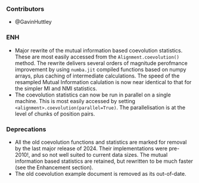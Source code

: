 <!--
A new scriv changelog fragment.

Uncomment the section that is right (remove the HTML comment wrapper).
-->

### Contributors

- @GavinHuttley

### ENH

- Major rewrite of the mutual information based coevolution statistics. These are
  most easily accessed from the `Alignment.coevolution()` method. The rewrite delivers
  several orders of magnitude perofmance improvement by using `numba.jit` compiled
  functions based on numpy arrays, plus caching of intermediate calculations.
  The speed of the resampled Mutual Information calulation is now near identical to
  that for the simpler MI and NMI statistics.
- The coevolution statistics can now be run in parallel on a single machine.
  This is most easily accessed by setting `<alignment>.coevolution(parallel=True)`.
  The parallelisation is at the level of chunks of position pairs.

<!--
### BUG

- A bullet item for the BUG category.

-->
<!--
### DOC

- A bullet item for the DOC category.

-->

### Deprecations

- All the old coevolution functions and statistics are marked for removal
  by the last major release of 2024. Their implementations were pre-2010!,
  and so not well suited to current data sizes. The mutual information based
  statistics are retained, but rewritten to be much faster (see the Enhancement
  section).
- The old coevolution example document is removed as its out-of-date.
